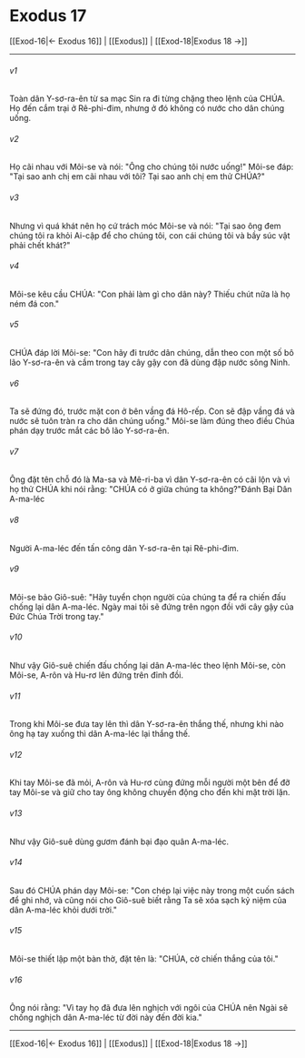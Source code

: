 # Exodus 17

[[Exod-16|← Exodus 16]] | [[Exodus]] | [[Exod-18|Exodus 18 →]]
***



###### v1 
Toàn dân Y-sơ-ra-ên từ sa mạc Sin ra đi từng chặng theo lệnh của CHÚA. Họ đến cắm trại ở Rê-phi-đim, nhưng ở đó không có nước cho dân chúng uống. 

###### v2 
Họ cãi nhau với Môi-se và nói: "Ông cho chúng tôi nước uống!" Môi-se đáp: "Tại sao anh chị em cãi nhau với tôi? Tại sao anh chị em thử CHÚA?" 

###### v3 
Nhưng vì quá khát nên họ cứ trách móc Môi-se và nói: "Tại sao ông đem chúng tôi ra khỏi Ai-cập để cho chúng tôi, con cái chúng tôi và bầy súc vật phải chết khát?" 

###### v4 
Môi-se kêu cầu CHÚA: "Con phải làm gì cho dân này? Thiếu chút nữa là họ ném đá con." 

###### v5 
CHÚA đáp lời Môi-se: "Con hãy đi trước dân chúng, dẫn theo con một số bô lão Y-sơ-ra-ên và cầm trong tay cây gậy con đã dùng đập nước sông Ninh. 

###### v6 
Ta sẽ đứng đó, trước mặt con ở bên vầng đá Hô-rếp. Con sẽ đập vầng đá và nước sẽ tuôn tràn ra cho dân chúng uống." Môi-se làm đúng theo điều Chúa phán dạy trước mắt các bô lão Y-sơ-ra-ên. 

###### v7 
Ông đặt tên chỗ đó là Ma-sa và Mê-ri-ba vì dân Y-sơ-ra-ên có cãi lộn và vì họ thử CHÚA khi nói rằng: "CHÚA có ở giữa chúng ta không?"Đánh Bại Dân A-ma-léc 

###### v8 
Người A-ma-léc đến tấn công dân Y-sơ-ra-ên tại Rê-phi-đim. 

###### v9 
Môi-se bảo Giô-suê: "Hãy tuyển chọn người của chúng ta để ra chiến đấu chống lại dân A-ma-léc. Ngày mai tôi sẽ đứng trên ngọn đồi với cây gậy của Đức Chúa Trời trong tay." 

###### v10 
Như vậy Giô-suê chiến đấu chống lại dân A-ma-léc theo lệnh Môi-se, còn Môi-se, A-rôn và Hu-rơ lên đứng trên đỉnh đồi. 

###### v11 
Trong khi Môi-se đưa tay lên thì dân Y-sơ-ra-ên thắng thế, nhưng khi nào ông hạ tay xuống thì dân A-ma-léc lại thắng thế. 

###### v12 
Khi tay Môi-se đã mỏi, A-rôn và Hu-rơ cùng đứng mỗi người một bên để đỡ tay Môi-se và giữ cho tay ông không chuyển động cho đến khi mặt trời lặn. 

###### v13 
Như vậy Giô-suê dùng gươm đánh bại đạo quân A-ma-léc. 

###### v14 
Sau đó CHÚA phán dạy Môi-se: "Con chép lại việc này trong một cuốn sách để ghi nhớ, và cũng nói cho Giô-suê biết rằng Ta sẽ xóa sạch kỷ niệm của dân A-ma-léc khỏi dưới trời." 

###### v15 
Môi-se thiết lập một bàn thờ, đặt tên là: "CHÚA, cờ chiến thắng của tôi." 

###### v16 
Ông nói rằng: "Vì tay họ đã đưa lên nghịch với ngôi của CHÚA nên Ngài sẽ chống nghịch dân A-ma-léc từ đời này đến đời kia."

***
[[Exod-16|← Exodus 16]] | [[Exodus]] | [[Exod-18|Exodus 18 →]]
